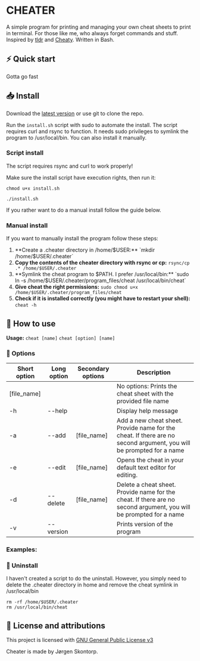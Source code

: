 # CHEATER
A simple program for printing and managing your own cheat sheets to print in terminal. For those like me, who always forget commands and stuff. Inspired by [tldr](https://tldr.sh/) and [Cheaty](https://github.com/linuxmint/cinnamon-spices-applets/tree/master/cheaty@centurix). Written in Bash.

## ⚡ Quick start

Gotta go fast

## 📥 Install
Download the [latest version](https://github.com/jrgn9/cheater/releases/latest) or use git to clone the repo.

Run the `install.sh` script with sudo to automate the install. The script requires curl and rsync to function. It needs sudo privileges to symlink the program to /usr/local/bin. You can also install it manually.

### Script install
The script requires rsync and curl to work properly!

Make sure the install script have execution rights, then run it:

```
chmod u+x install.sh

./install.sh
```

If you rather want to do a manual install follow the guide below. 

### Manual install
If you want to manually install the program follow these steps:

1. **Create a .cheater directory in /home/$USER:** `mkdir /home/$USER/.cheater`
2. **Copy the contents of the cheater directory with rsync or cp:** `rsync/cp .* /home/$USER/.cheater`
3. **Symlink the cheat program to $PATH. I prefer /usr/local/bin:** `sudo ln -s /home/$USER/.cheater/program_files/cheat /usr/local/bin/cheat`
4. **Give cheat the right permissions:** `sudo chmod u+x /home/$USER/.cheater/program_files/cheat`
5. **Check if it is installed correctly (you might have to restart your shell):** `cheat -h`



## 📝 How to use

**Usage:**
`cheat [name]` 
`cheat [option] [name]`

### 🧰 Options
| Short option | Long option  | Secondary options        | Description                                                                                                                                                                              |
| ------------ | ------------ | ------------------------ | ---------------------------------------------------------------------------------------------------------------------------------------------------------------------------------------- |
|     [file_name]         |              |                          | No options: Prints the cheat sheet with the provided file name |
| \-h          | \--help      |                          | Display help message                                                                                                                                                                     |
| \-a          | \--add       |  [file_name]            | Add a new cheat sheet. Provide name for the cheat. If there are no second argument, you will be prompted for a name |
| \-e          | \--edit    | [file_name]                 | Opens the cheat in your default text editor for editing. |
| \-d          | \--delete      | [file_name]           | Delete a cheat sheet. Provide name for the cheat. If there are no second argument, you will be prompted for a name    |
| \-v          | \--version     |  | Prints version of the program |

### Examples:


### 🚮 Uninstall
I haven't created a script to do the uninstall. However, you simply need to delete the .cheater directory in home and remove the cheat symlink in /usr/local/bin

```
rm -rf /home/$USER/.cheater
rm /usr/local/bin/cheat
```

## 🪪 License and attributions
This project is licensed with [GNU General Public License v3](https://www.gnu.org/licenses/gpl-3.0.en.html)

Cheater is made by Jørgen Skontorp.
